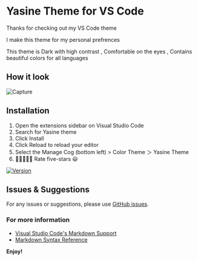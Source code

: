 
# Yasine Theme for VS Code

Thanks for checking out my VS Code theme

I make this theme for my personal prefrences 

This theme is Dark with high contrast , Comfortable on the eyes , Contains beautiful colors for all languages

## How it look

![Capture](https://user-images.githubusercontent.com/34688076/148872582-3d97d957-6c25-4cee-a4ad-80e926d3f9d0.PNG)


## Installation

1. Open the extensions sidebar on Visual Studio Code
1. Search for Yasine theme
1. Click Install
1. Click Reload to reload your editor
1. Select the Manage Cog (bottom left) > Color Theme ＞ Yasine Theme
1. 🌟🌟🌟🌟🌟 Rate five-stars 😃

[![Version](https://img.shields.io/badge/yasine%20theme-v1.0.0-ffd700)](https://marketplace.visualstudio.com/items?itemName=YASINEDr.yasine-vs-theme)

## Issues & Suggestions

For any issues or suggestions, please use [GitHub issues](https://github.com/YASINEDr/yasine-vs-theme/issues).


### For more information
* [Visual Studio Code's Markdown Support](http://code.visualstudio.com/docs/languages/markdown)
* [Markdown Syntax Reference](https://help.github.com/articles/markdown-basics/)

**Enjoy!**